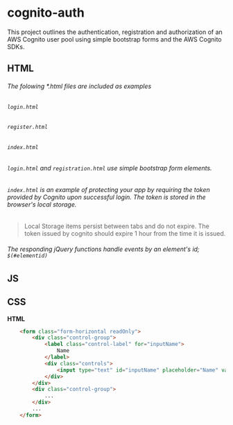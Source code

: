 cognito-auth
============

This project outlines the authentication, registration and authorization of an AWS Cognito user pool using simple bootstrap forms and the AWS Cognito SDKs. 

## HTML
###### The folowing \*.html files are included as examples
###### `login.html`
###### `register.html`
###### `index.html` 
###### `login.html` and `registration.html` use simple bootstrap form elements.  
###### `index.html` is an example of protecting your app by requiring the token provided by Cognito upon successful login.  The token is stored in the browser's local storage.
>Local Storage items persist between tabs and do not expire.  The token issued by cognito should expire 1 hour from the time it is issued.
###### The responding jQuery functions handle events by an element's id; `$(#elementid)`
  

## JS

## CSS


**HTML**
```html
    <form class="form-horizontal readOnly">
        <div class="control-group">
            <label class="control-label" for="inputName">
                Name
            </label>
            <div class="controls">
                <input type="text" id="inputName" placeholder="Name" value="Marty Mcfly">
            </div>
        </div>
        <div class="control-group">
            ...
        </div>
        ...
    </form>
```
